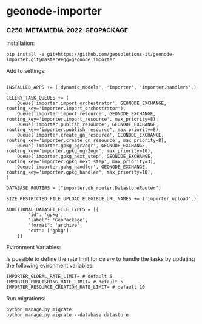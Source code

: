 # geonode-importer
### C256-METAMEDIA-2022-GEOPACKAGE

installation: 
```
pip install -e git+https://github.com/geosolutions-it/geonode-importer.git@master#egg=geonode_importer
```

Add to settings:

```

INSTALLED_APPS += ('dynamic_models', 'importer', 'importer.handlers',)

CELERY_TASK_QUEUES += (
    Queue('importer.import_orchestrator', GEONODE_EXCHANGE, routing_key='importer.import_orchestrator'),
    Queue('importer.import_resource', GEONODE_EXCHANGE, routing_key='importer.import_resource', max_priority=8),
    Queue('importer.publish_resource', GEONODE_EXCHANGE, routing_key='importer.publish_resource', max_priority=8),
    Queue('importer.create_gn_resource', GEONODE_EXCHANGE, routing_key='importer.create_gn_resource', max_priority=8),
    Queue('importer.gpkg_ogr2ogr', GEONODE_EXCHANGE, routing_key='importer.gpkg_ogr2ogr', max_priority=10),
    Queue('importer.gpkg_next_step', GEONODE_EXCHANGE, routing_key='importer.gpkg_next_step', max_priority=3),
    Queue('importer.gpkg_handler', GEONODE_EXCHANGE, routing_key='importer.gpkg_handler', max_priority=10),
)

DATABASE_ROUTERS = ["importer.db_router.DatastoreRouter"]

SIZE_RESTRICTED_FILE_UPLOAD_ELEGIBLE_URL_NAMES += ('importer_upload',)

ADDITIONAL_DATASET_FILE_TYPES = [{
        "id": 'gpkg',
        "label": 'GeoPackage',
        "format": 'archive',
        "ext": ['gpkg'],
    }]

```

Evironment Variables:

Is possible to define the rate limit for celery to handle the tasks by updating the following evironment variables:

```
IMPORTER_GLOBAL_RATE_LIMIT= # default 5
IMPORTER_PUBLISHING_RATE_LIMIT= # default 5
IMPORTER_RESOURCE_CREATION_RATE_LIMIT= # default 10
```


Run migrations:

```
python manage.py migrate
python manage.py migrate --database datastore
```
